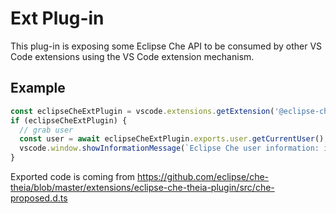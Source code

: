 # Ext Plug-in
This plug-in is exposing some Eclipse Che API to be consumed by other VS Code extensions using the VS Code extension mechanism.

## Example

```typescript
const eclipseCheExtPlugin = vscode.extensions.getExtension('@eclipse-che.ext-plugin');
if (eclipseCheExtPlugin) {
  // grab user
  const user = await eclipseCheExtPlugin.exports.user.getCurrentUser();
  vscode.window.showInformationMessage(`Eclipse Che user information: id ${user.id} with name ${user.name}`);
}
```

Exported code is coming from https://github.com/eclipse/che-theia/blob/master/extensions/eclipse-che-theia-plugin/src/che-proposed.d.ts

